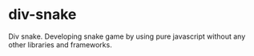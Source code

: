 # div-snake
Div snake. Developing snake game by using pure javascript without any other libraries and frameworks.

